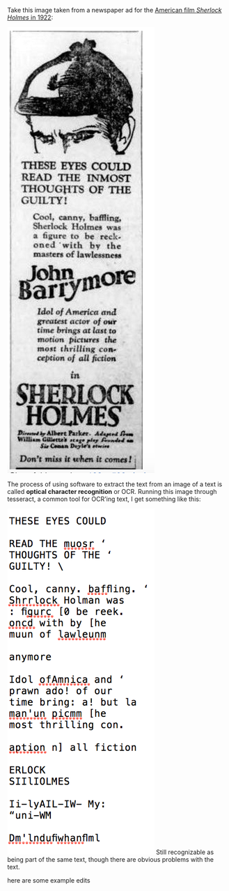 Take this image taken from a newspaper ad for the [American film *Sherlock Holmes* in 1922](https://commons.wikimedia.org/wiki/File:Sherlock_Holmes_(1922)_-_6.jpg):

![sherlock holmes article clipping](/assets/holmes.png)


The process of using software to extract the text from an image of a text is called **optical character recognition** or OCR. Running this image through tesseract, a common tool for OCR'ing text, I get something like this:

![ocr'd sherlock holmes text](/assets/holmes_ocr_text.png)
Still recognizable 
as being part of the same text, though there are obvious problems with the text.


here are some example edits
